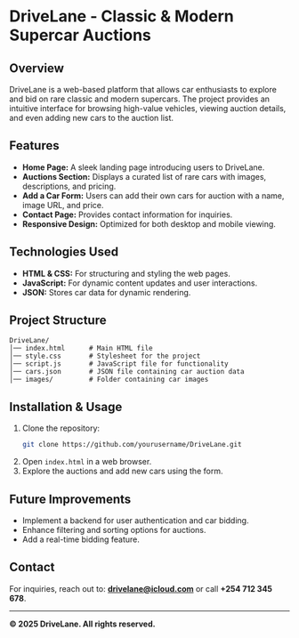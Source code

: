 # DriveLane - Classic & Modern Supercar Auctions

## Overview
DriveLane is a web-based platform that allows car enthusiasts to explore and bid on rare classic and modern supercars. The project provides an intuitive interface for browsing high-value vehicles, viewing auction details, and even adding new cars to the auction list.

## Features
- **Home Page:** A sleek landing page introducing users to DriveLane.
- **Auctions Section:** Displays a curated list of rare cars with images, descriptions, and pricing.
- **Add a Car Form:** Users can add their own cars for auction with a name, image URL, and price.
- **Contact Page:** Provides contact information for inquiries.
- **Responsive Design:** Optimized for both desktop and mobile viewing.

## Technologies Used
- **HTML & CSS:** For structuring and styling the web pages.
- **JavaScript:** For dynamic content updates and user interactions.
- **JSON:** Stores car data for dynamic rendering.

## Project Structure
```
DriveLane/
│── index.html      # Main HTML file
│── style.css       # Stylesheet for the project
│── script.js       # JavaScript file for functionality
│── cars.json       # JSON file containing car auction data
│── images/         # Folder containing car images
```

## Installation & Usage
1. Clone the repository:
   ```sh
   git clone https://github.com/yourusername/DriveLane.git
   ```
2. Open `index.html` in a web browser.
3. Explore the auctions and add new cars using the form.

## Future Improvements
- Implement a backend for user authentication and car bidding.
- Enhance filtering and sorting options for auctions.
- Add a real-time bidding feature.

## Contact
For inquiries, reach out to: **drivelane@icloud.com** or call **+254 712 345 678**.

---
**&copy; 2025 DriveLane. All rights reserved.**

